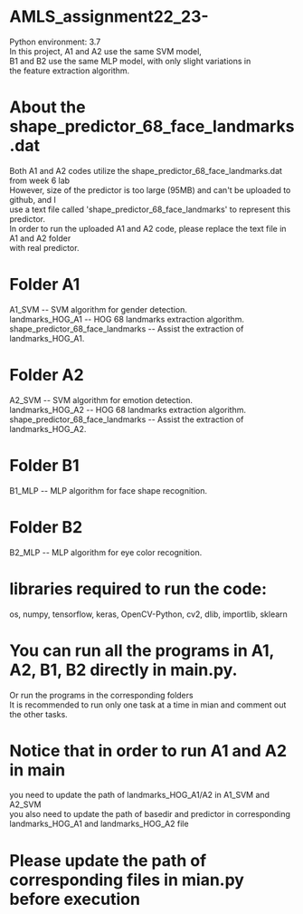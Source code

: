 # AMLS_assignment22_23-
Python environment: 3.7  
In this project, A1 and A2 use the same SVM model,  
B1 and B2 use the same MLP model, with only slight variations in  
the feature extraction algorithm.  

# About the shape_predictor_68_face_landmarks.dat
Both A1 and A2 codes utilize the shape_predictor_68_face_landmarks.dat from week 6 lab  
However, size of the predictor is too large (95MB) and can't be uploaded to github, and I  
use a text file called 'shape_predictor_68_face_landmarks' to represent this predictor.  
In order to run the uploaded A1 and A2 code, please replace the text file in A1 and A2 folder  
with real predictor.  

# Folder A1
A1_SVM -- SVM algorithm for gender detection.  
landmarks_HOG_A1 -- HOG 68 landmarks extraction algorithm.  
shape_predictor_68_face_landmarks -- Assist the extraction of landmarks_HOG_A1.  

# Folder A2
A2_SVM -- SVM algorithm for emotion detection.  
landmarks_HOG_A2 -- HOG 68 landmarks extraction algorithm.  
shape_predictor_68_face_landmarks -- Assist the extraction of landmarks_HOG_A2.  

# Folder B1
B1_MLP -- MLP algorithm for face shape recognition.

# Folder B2
B2_MLP -- MLP algorithm for eye color recognition.


# libraries required to run the code:
os, numpy, tensorflow, keras, OpenCV-Python, cv2, dlib, importlib, sklearn

# You can run all the programs in A1, A2, B1, B2 directly in main.py.
Or run the programs in the corresponding folders  
It is recommended to run only one task at a time in mian and comment out the other tasks.  

# Notice that in order to run A1 and A2 in main
you need to update the path of landmarks_HOG_A1/A2 in A1_SVM and A2_SVM  
you also need to update the path of basedir and predictor in corresponding landmarks_HOG_A1 and landmarks_HOG_A2 file  

# Please update the path of corresponding files in mian.py before execution
